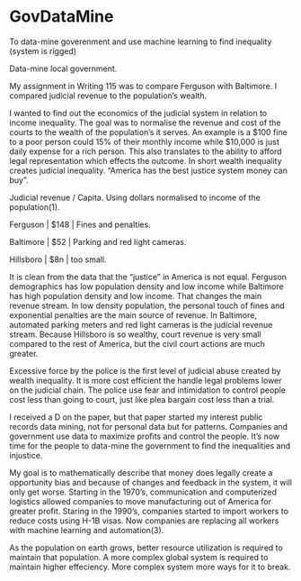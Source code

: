 # GovDataMine
To data-mine goverenment and use machine learning to find inequality (system is rigged)

Data-mine local government.

My assignment in Writing 115 was to compare Ferguson with Baltimore.  I compared judicial revenue to the population’s wealth.  

I wanted to find out the economics of the judicial system in relation to income inequality. The goal was to normalise the revenue and cost of the courts to the wealth of the population’s it serves.  An example is a $100 fine to a poor person could 15% of their monthly income while $10,000 is just daily expense for a rich person. This also translates to the ability to afford legal representation which effects the outcome.  In short wealth inequality creates judicial inequality.   “America has the best justice system money can buy”.

Judicial revenue /  Capita.  Using dollars normalised to income of the population(1).  

Ferguson | $148 | Fines and penalties.

Baltimore | $52 | Parking and red light cameras. 

Hillsboro | $8n | too small. 

It is clean from the data that the “justice” in America is not equal. Ferguson demographics has low population density and low income while Baltimore has high population density and low income. That changes the main revenue stream.  In low density population, the personal touch of fines and exponential penalties are the main source of revenue. In Baltimore, automated parking meters and red light cameras is the judicial revenue stream. Because Hillsboro is so wealthy, court revenue is very small compared to the rest of America, but the civil court actions are much greater.         
 
Excessive force by the police is the first level of judicial abuse created by wealth inequality. It is more cost efficient the handle legal problems lower on the judicial chain. The police use fear and intimidation to control people cost less than going to court, just like plea bargain cost less than a trial. 

I received a D on the paper, but that paper started my interest public records data mining, not for personal data but for patterns.  Companies and government use data to maximize profits and control the people. It’s now time for the people to data-mine the government to find the inequalities and injustice.  

My goal is to mathematically describe that money does legally create a opportunity bias and because of changes and feedback in the system, it will only get worse.   Starting in the 1970’s, communication and computerized logistics allowed companies to move manufacturing out of America for greater profit.  Staring in the 1990’s, companies started to import workers to reduce costs using H-1B visas. Now companies are replacing all workers with machine learning and automation(3). 

As the population on earth grows, better resource utilization is required to maintain that population. A more complex global system is required to maintain higher effeciency. More complex system more ways for it to break.     


